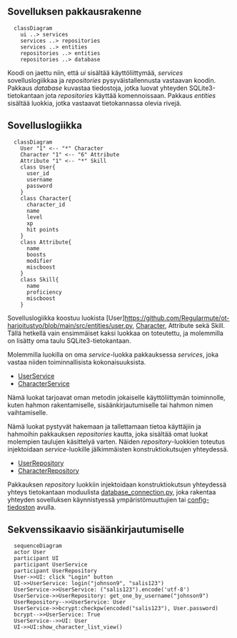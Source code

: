 <h2>Sovelluksen pakkausrakenne</h2>

```mermaid
  classDiagram
    ui ..> services
    services ..> repositories
    services ..> entities
    repositories ..> entities
    repositories ..> database
```

Koodi on jaettu niin, että _ui_ sisältää käyttöliittymää, _services_ sovelluslogiikkaa ja _repositories_ pysyväistallennusta vastaavan koodin. Pakkaus _database_ kuvastaa tiedostoja, jotka luovat yhteyden SQLite3-tietokantaan jota _repositories_ käyttää komennoissaan. Pakkaus _entities_ sisältää luokkia, jotka vastaavat tietokannassa olevia rivejä.

<h2>Sovelluslogiikka</h2>

```mermaid
  classDiagram
    User "1" <-- "*" Character
    Character "1" <-- "6" Attribute
    Attribute "1" <-- "*" Skill
    class User{
      user_id
      username
      password
    }
    class Character{
      character_id
      name
      level
      xp
      hit points
    }
    class Attribute{
      name
      boosts
      modifier
      miscboost
    }
    class Skill{
      name
      proficiency
      miscboost
    }
```

Sovelluslogiikka koostuu luokista [User]https://github.com/Regularmute/ot-harjoitustyo/blob/main/src/entities/user.py, [Character](https://github.com/Regularmute/ot-harjoitustyo/blob/main/src/entities/character.py), Attribute sekä Skill. Tällä hetkellä vain ensimmäiset kaksi luokkaa on toteutettu, ja molemmilla on lisätty oma taulu SQLite3-tietokantaan.

Molemmilla luokilla on oma _service_-luokka pakkauksessa _services_, joka vastaa niiden toiminnallisista kokonaisuuksista.

* [UserService](https://github.com/Regularmute/ot-harjoitustyo/blob/main/src/services/user_service.py)
* [CharacterService](https://github.com/Regularmute/ot-harjoitustyo/blob/main/src/services/character_service.py)

Nämä luokat tarjoavat oman metodin jokaiselle käyttöliittymän toiminnolle, kuten hahmon rakentamiselle, sisäänkirjautumiselle tai hahmon nimen vaihtamiselle.

Nämä luokat pystyvät hakemaan ja tallettamaan tietoa käyttäjiin ja hahmoihin pakkauksen _repositories_ kautta, joka sisältää omat luokat molempien taulujen käsittelyä varten. Näiden _repository_-luokkien toteutus injektoidaan _service_-luokille jälkimmäisten konstruktiokutsujen yhteydessä.

* [UserRepository](https://github.com/Regularmute/ot-harjoitustyo/blob/main/src/repositories/user_repository.py)
* [CharacterRepository](https://github.com/Regularmute/ot-harjoitustyo/blob/main/src/repositories/character_repository.py)

Pakkauksen _repository_ luokkiin injektoidaan konstruktiokutsun yhteydessä yhteys tietokantaan moduulista [database_connection.py](https://github.com/Regularmute/ot-harjoitustyo/blob/main/src/database_connection.py), joka rakentaa yhteyden sovelluksen käynnistyessä ympäristömuuttujien tai [config-tiedoston](https://github.com/Regularmute/ot-harjoitustyo/blob/main/src/config.py) avulla.

<h2>Sekvenssikaavio sisäänkirjautumiselle</h2>

```mermaid
  sequenceDiagram
  actor User
  participant UI
  participant UserService
  participant UserRepository
  User->>UI: click "Login" button
  UI->>UserService: login("johnson9", "salis123")
  UserService->>UserService: ("salis123").encode('utf-8')
  UserService->>UserRepository: get_one_by_username("johnson9")
  UserRepository-->>UserService: User
  UserService->>bcrypt:checkpw(encoded("salis123"), User.password)
  bcrypt-->>UserService: True
  UserService-->>UI: User
  UI->>UI:show_character_list_view()
```
